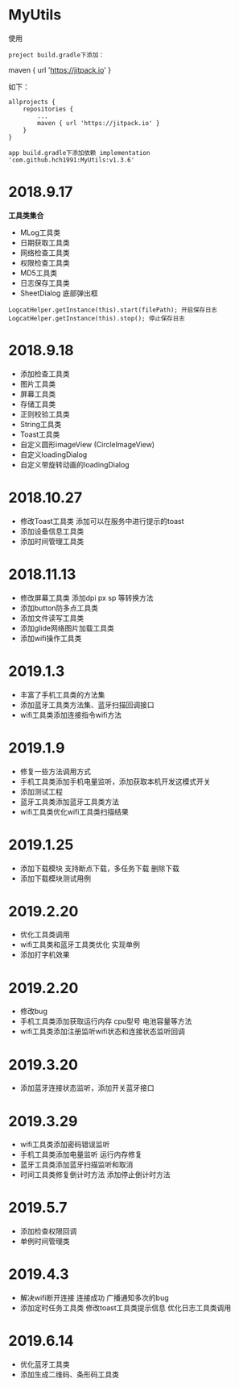 # MyUtils

使用

    project build.gradle下添加：

maven { url 'https://jitpack.io' }

如下：

	allprojects {
		repositories {
			...
			maven { url 'https://jitpack.io' }
		}
	}

    app build.gradle下添加依赖 implementation 'com.github.hch1991:MyUtils:v1.3.6'
  
  
# 2018.9.17

**工具类集合**
* MLog工具类 
* 日期获取工具类  
* 网络检查工具类
* 权限检查工具类
* MD5工具类
* 日志保存工具类
* SheetDialog 底部弹出框
```
LogcatHelper.getInstance(this).start(filePath); 开启保存日志
LogcatHelper.getInstance(this).stop(); 停止保存日志
```


# 2018.9.18
* 添加检查工具类 
* 图片工具类
* 屏幕工具类 
* 存储工具类 
* 正则校验工具类
* String工具类
* Toast工具类
* 自定义圆形imageView (CircleImageView)
* 自定义loadingDialog
* 自定义带旋转动画的loadingDialog

# 2018.10.27
* 修改Toast工具类 添加可以在服务中进行提示的toast
* 添加设备信息工具类
* 添加时间管理工具类

# 2018.11.13
* 修改屏幕工具类 添加dpi px sp 等转换方法
* 添加button防多点工具类
* 添加文件读写工具类
* 添加glide网络图片加载工具类
* 添加wifi操作工具类

# 2019.1.3
* 丰富了手机工具类的方法集
* 添加蓝牙工具类方法集、蓝牙扫描回调接口
* wifi工具类添加连接指令wifi方法

# 2019.1.9
* 修复一些方法调用方式
* 手机工具类添加手机电量监听，添加获取本机开发这模式开关
* 添加测试工程
* 蓝牙工具类添加蓝牙工具类方法
* wifi工具类优化wifi工具类扫描结果

# 2019.1.25
* 添加下载模块 支持断点下载，多任务下载 删除下载
* 添加下载模块测试用例

# 2019.2.20
* 优化工具类调用
* wifi工具类和蓝牙工具类优化 实现单例
* 添加打字机效果

# 2019.2.20
* 修改bug
* 手机工具类添加获取运行内存 cpu型号  电池容量等方法
* wifi工具类添加注册监听wifi状态和连接状态监听回调

# 2019.3.20
* 添加蓝牙连接状态监听，添加开关蓝牙接口

# 2019.3.29
* wifi工具类添加密码错误监听  
* 手机工具类添加电量监听 运行内存修复 
* 蓝牙工具类添加蓝牙扫描监听和取消  
* 时间工具类修复倒计时方法 添加停止倒计时方法

# 2019.5.7
* 添加检查权限回调
* 单例时间管理类

# 2019.4.3
* 解决wifi断开连接 连接成功 广播通知多次的bug
* 添加定时任务工具类  修改toast工具类提示信息  优化日志工具类调用

# 2019.6.14
* 优化蓝牙工具类
* 添加生成二维码、条形码工具类

